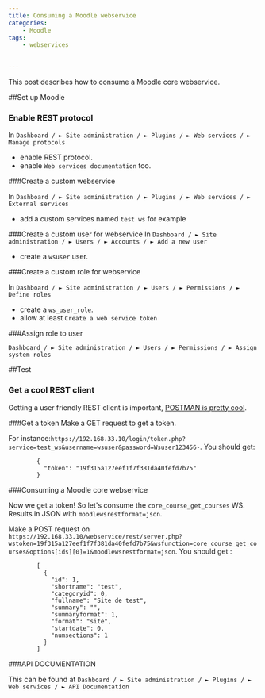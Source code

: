 ```yaml
---
title: Consuming a Moodle webservice 
categories:
    - Moodle
tags:
    - webservices
    

---
```


This post describes how to consume a Moodle core webservice.

##Set up Moodle

### Enable REST protocol

In `Dashboard / ► Site administration / ► Plugins / ► Web services / ► Manage protocols` 

- enable REST protocol.
- enable `Web services documentation` too.
    

###Create a custom webservice

In `Dashboard / ► Site administration / ► Plugins / ► Web services / ► External services` 

- add a custom services named `test ws` for example

    
###Create a custom user for webservice
In `Dashboard / ► Site administration / ► Users / ► Accounts / ► Add a new user` 

- create a `wsuser` user.

###Create a custom role for webservice

In `Dashboard / ► Site administration / ► Users / ► Permissions / ► Define roles` 

- create a `ws_user_role`.
- allow at least `Create a web service token` 


###Assign role to user

`Dashboard / ► Site administration / ► Users / ► Permissions / ► Assign system roles`

##Test

### Get a cool REST client 
Getting a user friendly REST client is important, [POSTMAN is pretty cool](https://www.getpostman.com/).

###Get a token
Make a GET request to get a token. 

For instance:`https://192.168.33.10/login/token.php?service=test_ws&username=wsuser&password=Wsuser123456-`. You should get:

            {
              "token": "19f315a127eef1f7f381da40fefd7b75"
            }
###Consuming a Moodle core webservice

Now we get a token! So let's consume the `core_course_get_courses` WS. Results in JSON with `moodlewsrestformat=json`.

Make a POST request on `https://192.168.33.10/webservice/rest/server.php?wstoken=19f315a127eef1f7f381da40fefd7b75&wsfunction=core_course_get_courses&options[ids][0]=1&moodlewsrestformat=json`. You should get :
            
            [
              {
                "id": 1,
                "shortname": "test",
                "categoryid": 0,
                "fullname": "Site de test",
                "summary": "",
                "summaryformat": 1,
                "format": "site",
                "startdate": 0,
                "numsections": 1
              }
            ]

###API DOCUMENTATION

This can be found at `Dashboard / ► Site administration / ► Plugins / ► Web services / ► API Documentation`